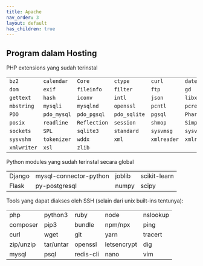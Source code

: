 ```yaml
---
title: Apache
nav_order: 3
layout: default
has_children: true
---
```


## Program dalam Hosting

PHP extensions yang sudah terinstal

|             |             |              |              |             |             |
| ----------- | ----------- | ------------ | ------------ | ----------- | ----------- |
| `bz2`       | `calendar`  | `Core`       | `ctype`      | `curl`      | `date`      |
| `dom`       | `exif`      | `fileinfo`   | `filter`     | `ftp`       | `gd`        |
| `gettext`   | `hash`      | `iconv`      | `intl`       | `json`      | `libxml`    |
| `mbstring`  | `mysqli`    | `mysqlnd`    | `openssl`    | `pcntl`     | `pcre`      |
| `PDO`       | `pdo_mysql` | `pdo_pgsql`  | `pdo_sqlite` | `pgsql`     | `Phar`      |
| `posix`     | `readline`  | `Reflection` | `session`    | `shmop`     | `SimpleXML` |
| `sockets`   | `SPL`       | `sqlite3`    | `standard`   | `sysvmsg`   | `sysvsem`   |
| `sysvshm`   | `tokenizer` | `wddx`       | `xml`        | `xmlreader` | `xmlrpc`    |
| `xmlwriter` | `xsl`       | `zlib`       |              |             |             |

Python modules yang sudah terinstal secara global

|        |                        |        |              |
| ------ | ---------------------- | ------ | ------------ |
| Django | mysql-connector-python | joblib | scikit-learn |
| Flask  | py-postgresql          | numpy  | scipy        |


Tools yang dapat diakses oleh SSH (selain dari unix built-ins tentunya):

||||||
|---|---|---|---|---|
|php|python3|ruby|node|nslookup|
|composer|pip3|bundle|npm/npx|ping|
|curl|wget|git|yarn|tracert|
|zip/unzip|tar/untar|openssl|letsencrypt|dig|
|mysql|psql|redis-cli|nano|vim|



